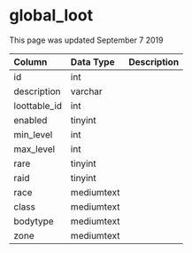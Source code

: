 # global\_loot

This page was updated September 7 2019

| Column | Data Type | Description |
| :--- | :--- | :--- |
| id | int |  |
| description | varchar |  |
| loottable\_id | int |  |
| enabled | tinyint |  |
| min\_level | int |  |
| max\_level | int |  |
| rare | tinyint |  |
| raid | tinyint |  |
| race | mediumtext |  |
| class | mediumtext |  |
| bodytype | mediumtext |  |
| zone | mediumtext |  |

